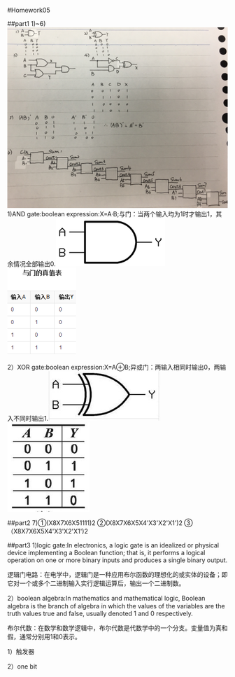 #Homework05

##part1
1)~6)![hw05](images/hw05.jpg)
1)AND gate:boolean expression:X=A·B;与门：当两个输入均为1时才输出1，其余情况全部输出0.![5-1](images/5-1.jpg)![5-2](images/5-2.jpg)

2）XOR gate:boolean expression:X=A⊕B;异或门：两输入相同时输出0，两输入不同时输出1.![5-3](images/5-3.jpg)![5-4](images/5-4.jpg)

##part2
7)①(X8X7X6X51111)2
  ②(X8X7X6X5X4'X3'X2'X1')2
  ③（X8X7X6X5X4'X3'X2'X1')2

##part3
1)logic gate:In electronics, a logic gate is an idealized or physical device implementing a Boolean function; that is, it performs a logical operation on one or more binary inputs and produces a single binary output.

逻辑门电路：在电学中，逻辑门是一种应用布尔函数的理想化的或实体的设备；即它对一个或多个二进制输入实行逻辑运算后，输出一个二进制数。

2）boolean algebra:In mathematics and mathematical logic, Boolean algebra is the branch of algebra in which the values of the variables are the truth values true and false, usually denoted 1 and 0 respectively.

布尔代数：在数学和数学逻辑中，布尔代数是代数学中的一个分支。变量值为真和假，通常分别用1和0表示。

1）触发器

2）one bit